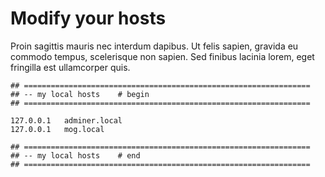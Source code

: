 # Modify your hosts

Proin sagittis mauris nec interdum dapibus. Ut felis sapien, gravida eu commodo tempus, scelerisque non sapien. Sed finibus lacinia lorem, eget fringilla est ullamcorper quis.

```
## ================================================================
## -- my local hosts    # begin
## ================================================================

127.0.0.1	adminer.local
127.0.0.1	mog.local

## ================================================================
## -- my local hosts    # end
## ================================================================

